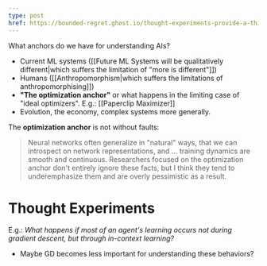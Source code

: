 ```yaml
---
type: post
href: https://bounded-regret.ghost.io/thought-experiments-provide-a-third-anchor/
---
```


What anchors do we have for understanding AIs?
- Current ML systems ([[Future ML Systems will be qualitatively different|which suffers the limitation of "more is different"]])
- Humans ([[Anthropomorphism|which suffers the limitations of anthropomorphising]])
- **"The optimization anchor"** or what happens in the limiting case of "ideal optimizers". E.g.: [[Paperclip Maximizer]]
- Evolution, the economy, complex systems more generally.

The **optimization anchor** is not without faults:
> Neural networks often generalize in "natural" ways, that we can introspect on network representations, and ... training dynamics are smooth and continuous. Researchers focused on the optimization anchor don't entirely ignore these facts, but I think they tend to underemphasize them and are overly pessimistic as a result.

# Thought Experiments

E.g.: _What happens if most of an agent's learning occurs not during gradient descent, but through in-context learning?_
- Maybe GD becomes less important for understanding these behaviors?
